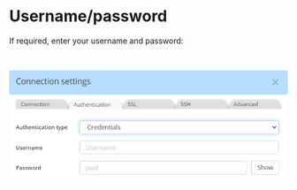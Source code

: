 # Username/password

If required, enter your username and password:

&nbsp;

![Cassandra authentication](<lib/Cassandra%20authentication.png>)
